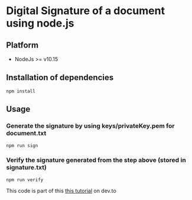 # Digital Signature of a document using node.js

## Platform
- NodeJs >= v10.15

## Installation of dependencies

```
npm install
```

## Usage

### Generate the signature by using keys/privateKey.pem for document.txt
```
npm run sign
```
### Verify the signature generated from the step above (stored in signature.txt)
```
npm run verify
```

This code is part of this [this tutorial](https://dev.to/glaubermagal/ensuring-integrity-authenticity-and-non-repudiation-in-data-transmission-using-node-js-2bha) on dev.to
